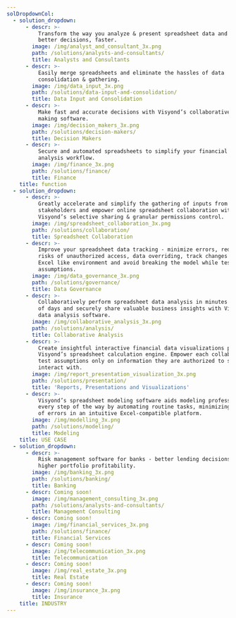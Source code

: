 ```yaml
---
solDropdownCol:
  - solution_dropdown:
      - descr: >-
          Transform the way you analyze & present spreadsheet data and make
          better decisions, faster.
        image: /img/analyst_and_consultant_3x.png
        path: /solutions/analysts-and-consultants/
        title: Analysts and Consultants
      - descr: >-
          Easily merge spreadsheets and eliminate the hassles of data
          consolidation & gathering.
        image: /img/data_input_3x.png
        path: /solutions/data-input-and-consolidation/
        title: Data Input and Consolidation
      - descr: >-
          Make fast and accurate decisions with Visyond’s collaborative decision
          making software.
        image: /img/decision_makers_3x.png
        path: /solutions/decision-makers/
        title: Decision Makers
      - descr: >-
          Secure and automated spreadsheets to simplify your financial data
          analysis workflow.
        image: /img/finance_3x.png
        path: /solutions/finance/
        title: Finance
    title: function
  - solution_dropdown:
      - descr: >-
          Greatly accelerate and simplify the gathering of inputs from multiple
          stakeholders and empower online spreadsheet collaboration with
          Visyond’s selective sharing & granular permissions control.
        image: /img/spreadsheet_collaboration_3x.png
        path: /solutions/collaboration/
        title: Spreadsheet Collaboration
      - descr: >-
          Improve your spreadsheet data tracking - minimize errors, reduce the
          risks of unauthorized access, data overriding, track changes in an
          Excel like environment and avoid breaking the model while testing
          assumptions.
        image: /img/data_governance_3x.png
        path: /solutions/governance/
        title: Data Governance
      - descr: >-
          Collaboratively perform spreadsheet data analysis in minutes instead
          of days and securely share valuable business insights with Visyond’s
          data analysis software.
        image: /img/collaborative_analysis_3x.png
        path: /solutions/analysis/
        title: Collaborative Analysis
      - descr: >-
          Create insightful interactive financial data visualizations powered by
          Visyond’s spreadsheet calculation engine. Empower each collaborator to
          test assumptions only on information they are authorized to see or
          interact with.
        image: /img/report_presentation_visualization_3x.png
        path: /solutions/presentation/
        title: 'Reports, Presentations and Visualizations'
      - descr: >-
          Visyond’s spreadsheet modeling software aids modeling professionals on
          every step of the way by automating routine tasks, minimizing the risk
          of errors in an intuitive Excel-compatible platform.
        image: /img/modelling_3x.png
        path: /solutions/modeling/
        title: Modeling
    title: USE CASE
  - solution_dropdown:
      - descr: >-
          Risk management software for banks - better lending decisions and
          higher portfolio profitability.
        image: /img/banking_3x.png
        path: /solutions/banking/
        title: Banking
      - descr: Coming soon!
        image: /img/management_consulting_3x.png
        path: /solutions/analysts-and-consultants/
        title: Management Consulting
      - descr: Coming soon!
        image: /img/financial_services_3x.png
        path: /solutions/finance/
        title: Financial Services
      - descr: Coming soon!
        image: /img/telecommunication_3x.png
        title: Telecommunication
      - descr: Coming soon!
        image: /img/real_estate_3x.png
        title: Real Estate
      - descr: Coming soon!
        image: /img/insurance_3x.png
        title: Insurance
    title: INDUSTRY
---
```


